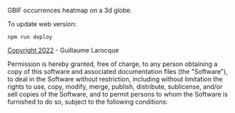 GBIF occurrences heatmap on a 3d globe. 

To update web version: 
````
npm run deploy
````


[Copyright 2022](https://opensource.org/licenses/MIT) - Guillaume Larocque

Permission is hereby granted, free of charge, to any person obtaining a copy of this software and associated documentation files (the "Software"), to deal in the Software without restriction, including without limitation the rights to use, copy, modify, merge, publish, distribute, sublicense, and/or sell copies of the Software, and to permit persons to whom the Software is furnished to do so, subject to the following conditions:
